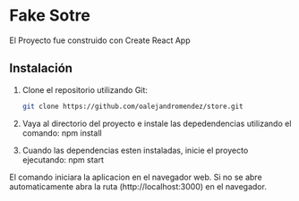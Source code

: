 # Fake Sotre 

El Proyecto fue construido con Create React App

## Instalación

1. Clone el repositorio utilizando Git:

   ```bash
   git clone https://github.com/oalejandromendez/store.git

2. Vaya al directorio del proyecto e instale las depedendencias utilizando el comando:
npm install

3. Cuando las dependencias esten instaladas, inicie el proyecto ejecutando:
npm start

El comando iniciara la aplicacion en el navegador web. Si no se abre automaticamente abra la ruta (http://localhost:3000) en el navegador.
